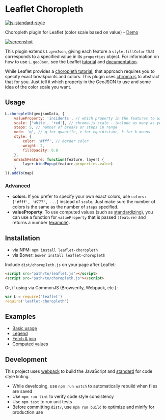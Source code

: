 # Leaflet Choropleth
[![js-standard-style](https://img.shields.io/badge/code%20style-standard-brightgreen.svg)](http://standardjs.com/)

Choropleth plugin for Leaflet (color scale based on value) - [Demo](http://timwis.com/leaflet-choropleth/examples/basic)

[![screenshot](http://i.imgur.com/5DXlLG8l.jpg)](http://timwis.com/leaflet-choropleth/examples/basic)

This plugin extends `L.geoJson`, giving each feature a `style.fillColor` that corresponds to a specified value 
in its `properties` object. For information on how to use `L.geoJson`, see the Leaflet 
[tutorial](http://leafletjs.com/examples/geojson.html) and [documentation](http://leafletjs.com/reference.html#geojson).

While Leaflet provides a [choropleth tutorial](http://leafletjs.com/examples/choropleth.html), that approach requires you to
specify exact breakpoints and colors. This plugin uses [chroma.js](http://gka.github.io/chroma.js/) to abstract that for you.
Just tell it which property in the GeoJSON to use and some idea of the color scale you want.

## Usage
```javascript
L.choropleth(geojsonData, {
	valueProperty: 'incidents', // which property in the features to use
	scale: ['white', 'red'], // chroma.js scale - include as many as you like
	steps: 5, // number of breaks or steps in range
	mode: 'q', // q for quantile, e for equidistant, k for k-means
	style: {
		color: '#fff', // border color
		weight: 2,
		fillOpacity: 0.8
	},
	onEachFeature: function(feature, layer) {
		layer.bindPopup(feature.properties.value)
	}
}).addTo(map)
```
### Advanced
* **colors**: If you prefer to specify your own exact colors, use `colors: ['#fff', '#777', ...]` instead of `scale`.
Just make sure the number of colors is the same as the number of `steps` specified.
* **valueProperty**: To use computed values (such as [standardizing](http://axismaps.github.io/thematic-cartography/articles/standardize.html)),
you can use a function for `valueProperty` that is passed `(feature)` and returns a number ([example](examples/computed_values/demo.js)).

## Installation
* via NPM: `npm install leaflet-choropleth`
* via Bower: `bower install leaflet-choropleth`

Include `dist/choropleth.js` on your page after Leaflet:
```html
<script src="path/to/leaflet.js"></script>
<script src="path/to/choropleth.js"></script>
```
Or, if using via CommonJS (Browserify, Webpack, etc.):
```javascript
var L = require('leaflet')
require('leaflet-choropleth')
```

## Examples
* [Basic usage](examples/basic/demo.js)
* [Legend](examples/legend/demo.js)
* [Fetch & join](examples/fetch_join/demo.js)
* [Computed values](examples/computed_values/demo.js) 

## Development
This project uses [webpack](http://webpack.github.io/) to build the JavaScript and 
[standard](https://github.com/feross/standard) for code style linting.

* While developing, use `npm run watch` to automatically rebuild when files are saved
* Use `npm run lint` to verify code style consistency
* Use `npm test` to run unit tests
* Before committing `dist/`, use `npm run build` to optimize and minify for production use
